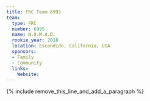 ```yaml
---
title: FRC Team 6995
team:
  type: FRC
  number: 6995
  name: N.O.M.A.D.
  rookie_year: 2018
  location: Escondido, California, USA
  sponsors:
  - Family
  - Community
  links:
    Website:
---
```


{% include remove_this_line_and_add_a_paragraph %}